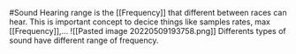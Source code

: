 #Sound
Hearing range is the [[Frequency]] that different between races can hear. This is important concept to decice things like samples rates, max [[Frequency]],... ![[Pasted image 20220509193758.png]]
Differents types of sound have different range of frequency.